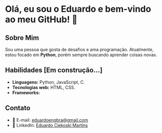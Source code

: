 # Olá, eu sou o Eduardo e bem-vindo ao meu GitHub! 👋

## Sobre Mim
Sou uma pessoa que gosta de desafios e ama programação. Atualmente, estou focado em **Python**, porém sempre buscando aprender coisas novas.

## Habilidades [Em construção...]
- **Linguagens:** Python, JavaScript, C.
- **Tecnologias web:** HTML, CSS.
- **Frameworks:** 
  
## Contato
- 📧 E-mail: [eduardoengbra@gmail.com](mailto:eduardoengbra@gmail.com)
- 💼 LinkedIn: [Eduardo Ciekoski Martins](https://www.linkedin.com/in/eduardo-ciekoski-martins-247906343/)

